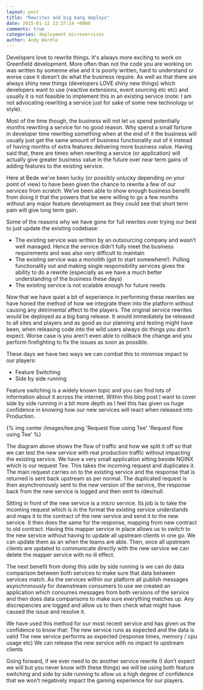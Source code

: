 ```yaml
---
layout: post
title: "Rewrites and big bang deploys"
date: 2015-01-12 12:37:14 +0000
comments: true
categories: deployment microservices
author: Andy Wardle
---
```


Developers love to rewrite things. It's always more exciting to work on Greenfield development. More often than not the code you are working on was written by someone else and it is poorly written, hard to understand or worse case it doesn’t do what the business require. As well as that there are always shiny new things (developers LOVE shiny new things) which developers want to use (reactive extensions, event sourcing etc etc) and usually it is not feasible to implement this in an existing service (note: I am not advocating rewriting a service just for sake of some new technology or style).

<!-- more -->

Most of the time though, the business will not let us spend potentially months rewriting a service for no good reason. Why spend a small fortune in developer time rewriting something when at the end of it the business will usually just get the same amount of business functionality out of it instead of having months of extra features delivering more business value. Having said that, there are times when rewriting a service (or application) will actually give greater business value in the future over near term gains of adding features to the existing service.

Here at Bede we’ve been lucky (or possibly unlucky depending on your point of view) to have been given the chance to rewrite a few of our services from scratch. We’ve been able to show enough business benefit from doing it that the powers that be were willing to go a few months without any major feature development as they could see that short term pain will give long term gain.

Some of the reasons why we have gone for full rewrites over trying our best to just update the existing codebase:

* The existing service was written by an outsourcing company and wasn’t well managed. Hence the service didn’t fully meet the business requirements and was also very difficult to maintain
* The existing service was a monolith (got to start somewhere!). Pulling functionality out and making single responsibility services gives the ability to do a rewrite (especially as we have a much better understanding of the business these days)
* The existing service is not scalable enough for future needs

Now that we have quiet a bit of experience in performing these rewrites we have honed the method of how we integrate them into the platform without causing any detrimental affect to the players. The original service rewrites would be deployed as a big bang release. It would immediately be released to all sites and players and as good as our planning and testing might have been, when releasing code into the wild users always do things you don’t expect. Worse case is you aren’t even able to rollback the change and you perform firefighting to fix the issues as soon as possible.

These days we have two ways we can combat this to minimise impact to our players:

* Feature Switching
* Side by side running

Feature switching is a widely known topic and you can find lots of information about it across the internet. Within this blog post I want to cover side by side running in a bit more depth as I feel this has given us huge confidence in knowing how our new services will react when released into Production.

{% img center /images/tee.png 'Request flow using Tee' 'Request flow using Tee' %}

The diagram above shows the flow of traffic and how we split it off so that we can test the new service with real production traffic without impacting the existing service. We have a very small application sitting beside NGINX which is our request Tee. This takes the incoming request and duplicates it. The main request carries on to the existing service and the response that is returned is sent back upstream as per normal. The duplicated request is then asynchronously sent to the new version of the service, the response back from the new service is logged and then sent to /dev/null.

Sitting in front of the new service is a micro service. Its job is to take the incoming request which is in the format the existing service understands and maps it to the contract of the new service and send it to the new service. It then does the same for the response, mapping from new contract to old contract. Having this mapper service in place allows us to switch to the new service without having to update all upstream clients in one go. We can update them as an when the teams are able. Then, once all upstream clients are updated to communicate directly with the new service we can delete the mapper service with no ill effect.

The next benefit from doing this side by side running is we can do data comparison between both services to make sure that data between services match. As the services within our platform all publish messages asynchronously for downstream consumers to use we created an application which consumes messages from both versions of the service and then does data comparisons to make sure everything matches up. Any discrepancies are logged and allow us to then check what might have caused the issue and resolve it.

We have used this method for our most recent service and has given us the confidence to know that:
The new service runs as expected and the data is valid
The new service performs as expected (response times, memory / cpu usage etc)
We can release the new service with no impact to upstream clients

Going forward, if we ever need to do another service rewrite (I don’t expect we will but you never know with these things) we will be using both feature switching and side by side running to allow us a high degree of confidence that we won’t negatively impact the gaming experience for our players.